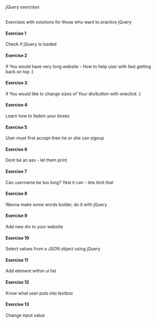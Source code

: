 ###### jQuery exercises

Exercises with solutions for those who want to practice jQuery

#### Exercise 1

Check if jQuery is loaded

#### Exercise 2

If You would have very long website - How to help user with fast getting back on top :)

#### Exercise 3

If You would like to change sizes of Your div/button with oneclick :)

#### Exercise 4

Learn how to fadein your boxes

#### Exercise 5

User must first accept then he or she can signup

#### Exercise 6

Dont be an ass - let them print

#### Exercise 7

Can username be too long? Yest it can - lets limit that

#### Exercise 8

Wanna make some words bolder, do it with jQuery

#### Exercise 9

Add new div to your website

#### Exercise 10

Select values from a JSON object using jQuery

#### Exercise 11

Add element within ul list

#### Exercise 12

Know what user puts into textbox

#### Exercise 13

Change input value
